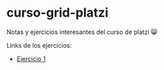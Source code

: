 # curso-grid-platzi

Notas y ejercicios interesantes del curso de platzi 😸

Links de los ejercicios:

- [Ejercicio 1](https://github.com/LizethPatino/curso-grid-platzi/tree/main/Ejercicio_1)
